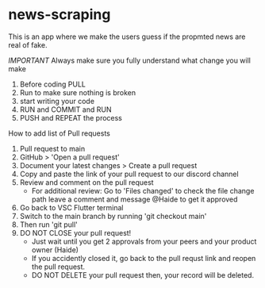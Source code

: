 # news-scraping
This is an app where we make the users guess if the propmted news are real of fake.

*IMPORTANT* 
Always make sure you fully understand what change you will make 

1. Before coding PULL
2. Run to make sure nothing is broken 
3. start writing your code 
4. RUN and COMMIT and RUN 
5. PUSH 
and REPEAT the process

How to add list of Pull requests 

1. Pull request to main 
2. GitHub > 'Open a pull request'
3. Document your latest changes > Create a pull request 
4. Copy and paste the link of your pull request to our discord channel 
5. Review and comment on the pull request 
    - For additional review: Go to 'Files changed' to check the file change path 
                             leave a comment and message @Haide to get it approved 
6. Go back to VSC Flutter terminal
7. Switch to the main branch by running 'git checkout main'
8. Then run 'git pull' 
9. DO NOT CLOSE your pull request!
    - Just wait until you get 2 approvals from your peers and your product owner (Haide) 
    - If you accidently closed it, go back to the pull requst link and reopen the pull request. 
    - DO NOT DELETE your pull request then, your record will be deleted. 

    
